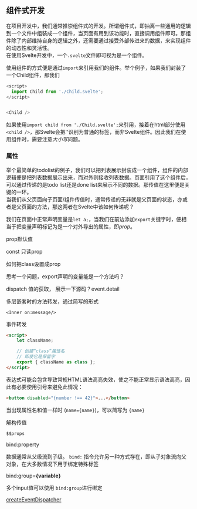 ## 组件式开发
在项目开发中，我们通常推崇组件式的开发。所谓组件式，即抽离一些通用的逻辑到一个文件中组装成一个组件，当页面有用到该功能时，直接调用组件即可。那组件除了内部维持自身的逻辑之外，还需要通过接受外部传进来的数据，来实现组件的动态性和灵活性。  
在使用Svelte开发中，一个`.svelte`文件即可视为是一个组件。


使用组件的方式便是通过`import`来引用我们的组件。举个例子，如果我们封装了一个Child组件，那我们
```javascript
<script>
  import Child from './Child.svelte';
</script>


<Child />
```
如果使用`import child from './Child.svelte';`来引用，接着在html部分使用`<child />`，那Svelte会把'<child />'识别为普通的标签，而非Svelte组件。因此我们在使用组件时，需要注意*大小写*问题。


### 属性

举个最简单的todolist的例子，我们可以把列表展示封装成一个组件，组件的内部逻辑便是把列表数据展示出来，而对外则接收列表数据。页面引用了这个组件后，可以通过传递的是todo list还是done list来展示不同的数据。那传值在这里便是关键的一环。  
当我们从父页面向子页面/组件传值时，通常传递的无非就是父页面的状态，亦或者是父页面的方法，那这两者在Svelte中该如何传递呢？

我们在页面中正常声明变量是`let a;`，当我们在前边添加`export`关键字时，便相当于把变量声明标记为是一个对外导出的属性，即*prop*。

prop默认值

const 只读prop

如何把class设置成prop

思考一个问题，export声明的变量能是一个方法吗？

dispatch 值的获取， 展示一下源码？event.detail

多层嵌套时的方法转发，通过简写的形式
```
<Inner on:message/>
```

事件转发







```html
<script>
	let className;

	// 创建“class”属性名
	// 即使它是保留字
	export { className as class };
</script>
```

表达式可能会包含导致常规HTML语法高亮失效，使之不能正常显示语法高亮，因此有必要使用引号来避免此情况：

```html
<button disabled="{number !== 42}">...</button>
```

当出现属性名和值一样时 (`name={name}`)，可以简写为 `{name}`

解构传值

`$$props`

bind:property

数据通常从父级流到子级。 `bind:` 指令允许另一种方式存在，即从子对象流向父对象，在大多数情况下用于绑定特殊标签

bind:group=**{**variable**}**

多个input值可以使用 `bind:group`进行绑定

[createEventDispatcher](https://www.svelte.cn/docs#createEventDispatcher)
